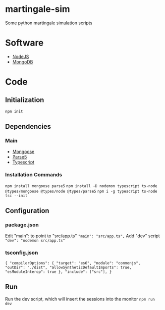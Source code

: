 # martingale-sim
Some python martingale simulation scripts



# Software
* [NodeJS](https://nodejs.org/en/)
* [MongoDB](https://www.mongodb.com/try/download/community)
# Code
## Initialization
`npm init`
## Dependencies
### Main
* [Mongoose](https://mongoosejs.com/)
* [Parse5](https://github.com/inikulin/parse5)
* [Typescript](https://www.typescriptlang.org/)
### Installation Commands
`npm install mongoose parse5`
`npm install -D nodemon typescript ts-node @types/mongoose @types/node @types/parse5`
`npm i -g typescript ts-node`
`tsc --init`
## Configuration
### package.json
Edit "main": to point to "src/app.ts"
`"main": "src/app.ts",`
Add "dev" script
`"dev": "nodemon src/app.ts"`
### tsconfig.json
`{
	"compilerOptions": {
		"target": "es6",
		"module": "commonjs",
		"outDir": "./dist",
		"allowSyntheticDefaultImports": true,
		"esModuleInterop": true
	},
	"include": ["src"],
}`
## Run
Run the dev script, which will insert the sessions into the monitor
`npm run dev` 
